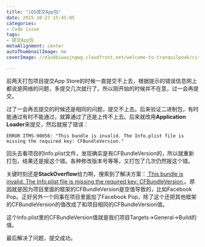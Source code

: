 ```yaml
---
title: "iOS提交App包"
date: 2015-10-27 15:45:05
categories: 
- Code issue
tags: 
- 提交App包
metaAlignment: center
autoThumbnailImage: no
coverImage: //d1u9biwaxjngwg.cloudfront.net/welcome-to-tranquilpeak/city.jpg

---
```


前两天打包项目提交App Store的时候一直提交不上去，根据提示的错误信息网上都说是网络的问题，多提交几次就行了。所以刚开始的时候并不在意，过一会再提交。
<!--more-->

过了一会再去提交的时候还是相同的问题，提交不上去。后来验证二进制包，有时能通过有时不能通过，就算通过了还是上传不上去。后来就改用**Application Loader**来提交，然后就报了错误：

	ERROR ITMS-90056: "This bundle is invalid. The Info.plist file is missing the required key: CFBundleVersion."

回头去看项目的Info.plist文件，发现确实是有CFBundleVersion的，所以就重新打包，结果还是报这个错。各种修改版本号等等，又打包了几次仍然报这个错。

关键时刻还是**StackOverflow**给力啊，搜索到了解决方案：[ This bundle is invalid. The Info.plist file is missing the required key: CFBundleVersion ](http://stackoverflow.com/questions/33312621/this-bundle-is-invalid-the-info-plist-file-is-missing-the-required-key-cfbundl)。原因就是因为项目里面的框架的CFBundleVersion是空值导致的，比如Facebook Pop。正好另外一个同事在项目里面加了Facebook Pop，除了这个还把其他框架的CFBundleVersion的值改成了和项目相同的CFBundleVersion值。

这个Info.plist里的CFBundleVersion值就是我们项目Targets->General->Build的值。

最后解决了问题，提交成功。
